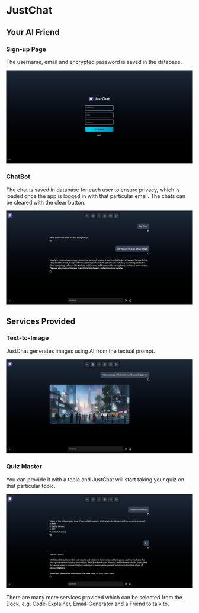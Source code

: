 # JustChat

## Your AI Friend

### Sign-up Page

The username, email and encrypted password is saved in the database.

![signup page](/images/signin.png)

### ChatBot

The chat is saved in database for each user to ensure privacy, which is loaded once the app is logged in with that particular email. The chats can be cleared with the clear button.

![ChatBot](/images/chatbot.png)


## Services Provided

### Text-to-Image

JustChat generates images using AI from the textual prompt.

![Text2Image](/images/T2I.png)

### Quiz Master

You can provide it with a topic and JustChat will start taking your quiz on that particular topic.

![Quiz](/images/quiz.png)

There are many more services provided which can be selected from the Dock, e.g. Code-Explainer, Email-Generator and a Friend to talk to.